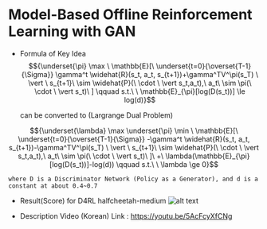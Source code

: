# Model-Based Offline Reinforcement Learning with GAN

- Formula of Key Idea
$${\underset{\pi} \max \ \mathbb{E}[\ \underset{t=0}{\overset{T-1}{\Sigma}} \gamma^t \widehat{R}(s_t, a_t, s_{t+1})+\gamma^TV^\pi(s_T) \ \vert \ s_{t+1}\ \sim \widehat{P}(\ \cdot \ \vert s_t,a_t),\ a_t\ \sim \pi(\ \cdot \ \vert s_t)\ ] \qquad s.t.\ \ \mathbb{E}_{\pi}[log(D(s_t))] \le log(d)}$$

    can be converted to (Largrange Dual Problem)

$${\underset{\lambda} \max \underset{\pi} \min \ \mathbb{E}[\ \underset{t=0}{\overset{T-1}{\Sigma}} -\gamma^t \widehat{R}(s_t, a_t, s_{t+1})-\gamma^TV^\pi(s_T) \ \vert \ s_{t+1}\ \sim \widehat{P}(\ \cdot \ \vert s_t,a_t),\ a_t\ \sim \pi(\ \cdot \ \vert s_t)\ ]\ +\ \lambda(\mathbb{E}_{\pi}[log(D(s_t))]-log(d)) \qquad s.t.\ \ \lambda \ge 0}$$

    where D is a Discriminator Network (Policy as a Generator), and d is a constant at about 0.4~0.7

- Result(Score) for D4RL halfcheetah-medium
![alt text](https://github.com/brianlsy98/MB_OfflineRL_GAN/blob/main/IS_project_picture.png?raw=true)

- Description Video (Korean) Link : https://youtu.be/5AcFcyXfCNg
